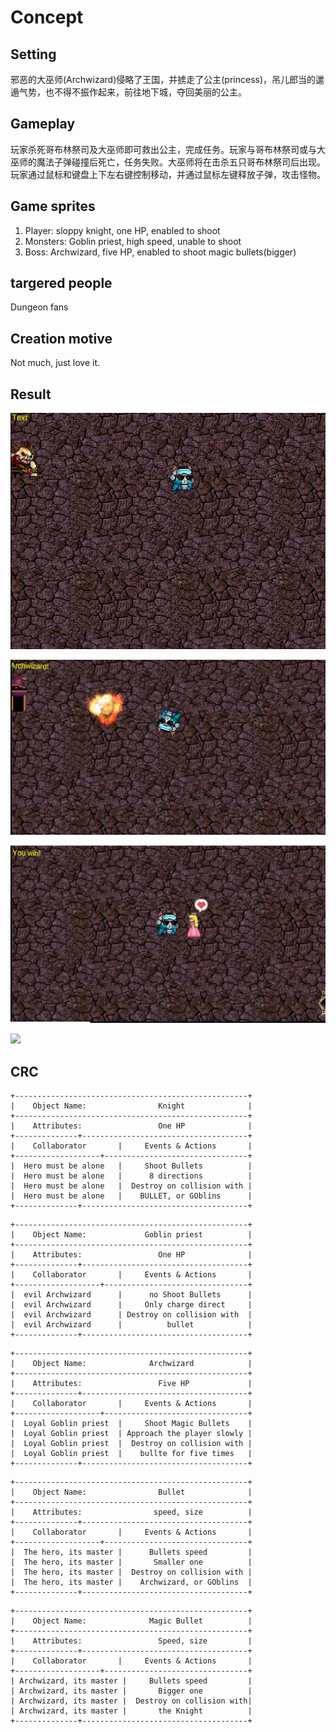 # Concept

## Setting
邪恶的大巫师(Archwizard)侵略了王国，并掳走了公主(princess)，吊儿郎当的邋遢气势，也不得不振作起来，前往地下城，夺回美丽的公主。

## Gameplay

玩家杀死哥布林祭司及大巫师即可救出公主，完成任务。玩家与哥布林祭司或与大巫师的魔法子弹碰撞后死亡，任务失败。大巫师将在击杀五只哥布林祭司后出现。玩家通过鼠标和键盘上下左右键控制移动，并通过鼠标左键释放子弹，攻击怪物。

## Game sprites
1. Player: sloppy knight, one HP, enabled to shoot
2. Monsters: Goblin priest, high speed, unable to shoot
3. Boss: Archwizard, five HP, enabled to shoot magic bullets(bigger)

## targered people

Dungeon fans

## Creation motive

Not much, just love it.

## Result
![](images/background.png)

![](images/archwizard.png)

![](images/princess.png)

![](images/result.gi)

## CRC
```
+----------------------------------------------------+  
|    Object Name:                Knight              |  
+----------------------------------------------------+
|    Attributes:                 One HP              |
+--------------+-------------------------------------+
|    Collaborator       |     Events & Actions       |
+-------------------+--------------------------------+
|  Hero must be alone   |     Shoot Bullets          |
|  Hero must be alone   |      8 directions          |
|  Hero must be alone   |  Destroy on collision with | 
|  Hero must be alone   |    BULLET, or GOblins      |
+--------------+-------------------------------------+
```
```
+----------------------------------------------------+  
|    Object Name:             Goblin priest          |  
+----------------------------------------------------+
|    Attributes:                 One HP              |
+--------------+-------------------------------------+
|    Collaborator       |     Events & Actions       |
+-------------------+--------------------------------+
|  evil Archwizard      |      no Shoot Bullets      |
|  evil Archwizard      |     Only charge direct     |
|  evil Archwizard      | Destroy on collision with  | 
|  evil Archwizard      |          bullet            |
+--------------+-------------------------------------+
```

```
+----------------------------------------------------+  
|    Object Name:              Archwizard            |  
+----------------------------------------------------+
|    Attributes:                 Five HP             |
+--------------+-------------------------------------+
|    Collaborator       |     Events & Actions       |
+-------------------+--------------------------------+
|  Loyal Goblin priest  |     Shoot Magic Bullets    |
|  Loyal Goblin priest  | Approach the player slowly |
|  Loyal Goblin priest  |  Destroy on collision with | 
|  Loyal Goblin priest  |    bullte for five times   |
+--------------+-------------------------------------+
```
```
+----------------------------------------------------+  
|    Object Name:                Bullet              |  
+----------------------------------------------------+
|    Attributes:                speed, size          |
+--------------+-------------------------------------+
|    Collaborator       |     Events & Actions       |
+-------------------+--------------------------------+
|  The hero, its master |      Bullets speed         |
|  The hero, its master |       Smaller one          |
|  The hero, its master |  Destroy on collision with | 
|  The hero, its master |    Archwizard, or GOblins  |
+--------------+-------------------------------------+
```

```
+----------------------------------------------------+  
|    Object Name:              Magic Bullet          |  
+----------------------------------------------------+
|    Attributes:                 Speed, size         |
+--------------+-------------------------------------+
|    Collaborator       |     Events & Actions       |
+-------------------+--------------------------------+
| Archwizard, its master |     Bullets speed         |
| Archwizard, its master |       Bigger one          |
| Archwizard, its master |  Destroy on collision with| 
| Archwizard, its master |       the Knight          |
+--------------+-------------------------------------+
```











